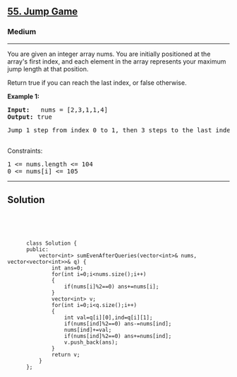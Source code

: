 
<h2><a href="https://leetcode.com/problems/jump-game/description/">55. Jump Game</a></h2>
<h3>Medium</h3>
<hr>
<div><p>
 You are given an integer array nums. You are initially positioned at the array's first index, and each element in the array represents your maximum jump length at that position.

Return true if you can reach the last index, or false otherwise.

 
</p>


<p><strong>Example 1:</strong></p>
<pre><strong>Input:</strong>   nums = [2,3,1,1,4]
<strong>Output:</strong> true
</pre>
<pre>
Jump 1 step from index 0 to 1, then 3 steps to the last index.
  </pre>

 

Constraints:
<pre>
1 <= nums.length <= 104
0 <= nums[i] <= 105
</pre>
<hr>
 <h2><strong><b>Solution</b></strong></h2>
 <br>
 <pre>
 
          class Solution {
          public:
              vector<int> sumEvenAfterQueries(vector<int>& nums, vector<vector<int>>& q) {
                  int ans=0;
                  for(int i=0;i<nums.size();i++)
                  {
                      if(nums[i]%2==0) ans+=nums[i];
                  }
                  vector<int> v;
                  for(int i=0;i<q.size();i++)
                  {
                      int val=q[i][0],ind=q[i][1];
                      if(nums[ind]%2==0) ans-=nums[ind];
                      nums[ind]+=val;
                      if(nums[ind]%2==0) ans+=nums[ind];
                      v.push_back(ans);
                  }
                  return v;
              }
          };
          
 </pre>

